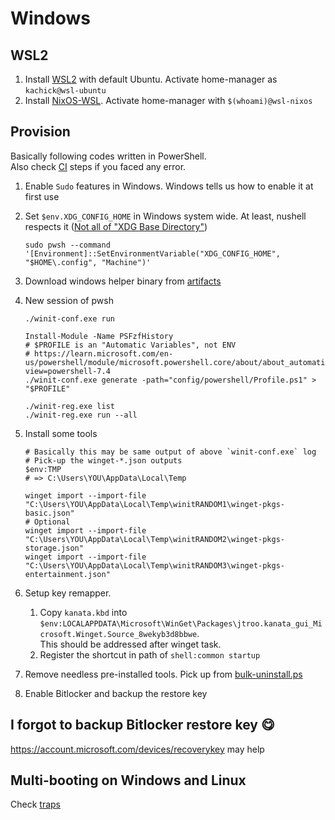 # Windows

## WSL2

1. Install [WSL2](WSL/README.md) with default Ubuntu. Activate home-manager as `kachick@wsl-ubuntu`
1. Install [NixOS-WSL](https://github.com/nix-community/NixOS-WSL). Activate home-manager with `$(whoami)@wsl-nixos`

## Provision

Basically following codes written in PowerShell.\
Also check [CI](.github/workflows/windows.yml) steps if you faced any error.

1. Enable `Sudo` features in Windows. Windows tells us how to enable it at first use
1. Set `$env.XDG_CONFIG_HOME` in Windows system wide. At least, nushell respects it ([Not all of "XDG Base Directory"](https://github.com/nushell/nushell/issues/10100))

   ```pwsh
   sudo pwsh --command '[Environment]::SetEnvironmentVariable("XDG_CONFIG_HOME", "$HOME\.config", "Machine")'
   ```

1. Download windows helper binary from [artifacts](https://github.com/kachick/dotfiles/actions/workflows/windows.yml)
1. New session of pwsh

   ```pwsh
   ./winit-conf.exe run

   Install-Module -Name PSFzfHistory
   # $PROFILE is an "Automatic Variables", not ENV
   # https://learn.microsoft.com/en-us/powershell/module/microsoft.powershell.core/about/about_automatic_variables?view=powershell-7.4
   ./winit-conf.exe generate -path="config/powershell/Profile.ps1" > "$PROFILE"

   ./winit-reg.exe list
   ./winit-reg.exe run --all
   ```

1. Install some tools

   ```pwsh
   # Basically this may be same output of above `winit-conf.exe` log
   # Pick-up the winget-*.json outputs
   $env:TMP
   # => C:\Users\YOU\AppData\Local\Temp

   winget import --import-file "C:\Users\YOU\AppData\Local\Temp\winitRANDOM1\winget-pkgs-basic.json"
   # Optional
   winget import --import-file "C:\Users\YOU\AppData\Local\Temp\winitRANDOM2\winget-pkgs-storage.json"
   winget import --import-file "C:\Users\YOU\AppData\Local\Temp\winitRANDOM3\winget-pkgs-entertainment.json"
   ```

1. Setup key remapper.
   1. Copy `kanata.kbd` into `$env:LOCALAPPDATA\Microsoft\WinGet\Packages\jtroo.kanata_gui_Microsoft.Winget.Source_8wekyb3d8bbwe`.\
      This should be addressed after winget task.
   1. Register the shortcut in path of `shell:common startup`

1. Remove needless pre-installed tools. Pick up from [bulk-uninstall.ps](./winget/bulk-uninstall.ps1)
1. Enable Bitlocker and backup the restore key

## I forgot to backup Bitlocker restore key 😋

<https://account.microsoft.com/devices/recoverykey> may help

## Multi-booting on Windows and Linux

Check [traps](./Multi-booting.md)
